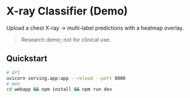 # X-ray Classifier (Demo)

Upload a chest X-ray -> multi-label predictions with a heatmap overlay.

> Research demo; not for clinical use.

## Quickstart
```bash
# API
uvicorn serving.app:app --reload --port 8000
# Web
cd webapp && npm install && npm run dev
